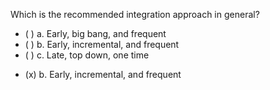<panel header=":lock::key: Which is the recommended integration approach in general?">

<panel header="%%Prerequisites%%" expandable expanded>
  <dynamic-panel src="../approaches/bigBangVsIncremental/full.md" boilerplate header="Integration: Approaches: Big-bang vs Incremental Approach" />
  <dynamic-panel src="../approaches/lateVsEarly/full.md" boilerplate header="Integration: Approaches: Late vs Early Approach" />
  <dynamic-panel src="../approaches/topDownVsBottomUp/full.md" boilerplate header="Integration: Approaches: Top-down vs Bottom-up Approach" />
</panel>

<p/>

<question>
Which is the recommended integration approach in general?

- ( ) a. Early, big bang, and frequent
- ( ) b. Early, incremental, and frequent
- ( ) c. Late, top down, one time


<div slot="answer">

- (x) b. Early, incremental, and frequent

</div>
</question>
</panel>
